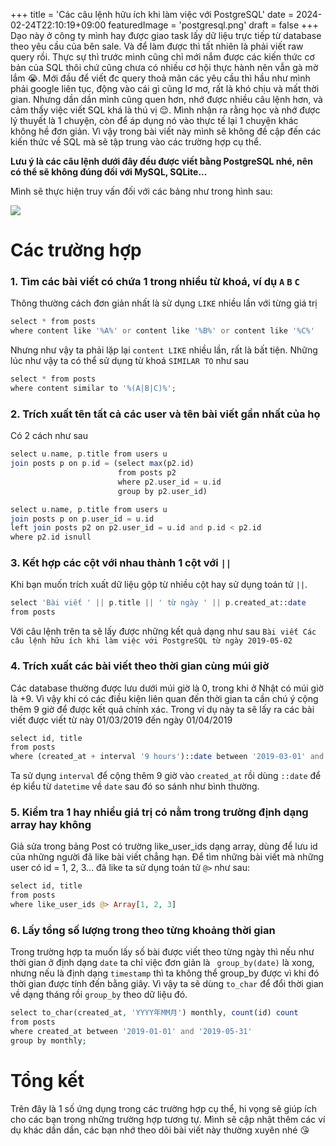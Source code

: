 +++
title = 'Các câu lệnh hữu ích khi làm việc với PostgreSQL'
date = 2024-02-24T22:10:19+09:00
featuredImage = 'postgresql.png'
draft = false
+++
Dạo này ở công ty mình hay được giao task lấy dữ liệu trực tiếp từ database theo yêu cầu của bên sale. Và để làm được thì tất nhiên là phải viết raw query rồi. Thực sự thì trước mình cũng chỉ mới nắm được các kiến thức cơ bản của SQL thôi chứ cũng chưa có nhiều cơ hội thực hành nên vẫn gà mờ lắm :sob:. Mới đầu để viết đc query thoả mãn các yêu cầu thì hầu như mình phải google liên tục, động vào cái gì cũng lơ mơ, rất là khó chịu và mất thời gian. Nhưng dần dần mình cũng quen hơn, nhớ được nhiều câu lệnh hơn, và cảm thấy việc viết SQL khá là thú vị :relieved:. Mình nhận ra rằng học và nhớ được lý thuyết là 1 chuyện, còn để áp dụng nó vào thực tế lại 1 chuyện khác không hề đơn giản. Vì vậy trong bài viết này mình sẽ không đề cập đến các kiến thức về SQL mà sẽ tập trung vào các trường hợp cụ thể. 

**Lưu ý là các câu lệnh dưới đây đều được viết bằng PostgreSQL nhé, nên có thể sẽ không đúng đối với MySQL, SQLite...**

Mình sẽ thực hiện truy vấn đối với các bảng như trong hình sau:

![](https://nddblog-prod.s3.amazonaws.com/uploads/image_file/image/11/Screen_Shot_2019-05-02_at_11.32.25.png)

# Các trường hợp
### 1. Tìm các bài viết có chứa 1 trong nhiều từ khoá, ví dụ `A` `B` `C`

Thông thường cách đơn giản nhất là sử dụng `LIKE` nhiều lần với từng giá trị

```php
select * from posts
where content like '%A%' or content like '%B%' or content like '%C%'
```

Nhưng như vậy ta phải lặp lại `content LIKE` nhiều lần, rất là bất tiện. Những lúc như vậy ta có thể sử dụng từ khoá `SIMILAR TO` như sau

```php
select * from posts
where content similar to '%(A|B|C)%';
```

### 2. Trích xuất tên tất cả các user và tên bài viết gần nhất của họ

Có 2 cách như sau

```php
select u.name, p.title from users u
join posts p on p.id = (select max(p2.id)
                        from posts p2
                        where p2.user_id = u.id
                        group by p2.user_id)
```

```php
select u.name, p.title from users u
join posts p on p.user_id = u.id
left join posts p2 on p2.user_id = u.id and p.id < p2.id
where p2.id isnull
```

### 3. Kết hợp các cột với nhau thành 1 cột với `||`
Khi bạn muốn trích xuất dữ liệu gộp từ nhiều cột hay sử dụng toán tử `||`. 

```php
select 'Bài viết ' || p.title || ' từ ngày ' || p.created_at::date
from posts
```
Với câu lệnh trên ta sẽ lấy được những kết quả dạng như sau `Bài viết Các câu lệnh hữu ích khi làm việc với PostgreSQL từ ngày 2019-05-02`

### 4. Trích xuất các bài viết theo thời gian cùng múi giờ

Các database thường được lưu dưới múi giờ là 0, trong khi ở Nhật có múi giờ là +9. Vì vậy khi có các điều kiện liên quan đến thời gian ta cần chú ý cộng thêm 9 giờ để được kết quả chính xác. Trong ví dụ này ta sẽ lấy ra các bài viết được viết từ này 01/03/2019 đến ngày 01/04/2019

```php
select id, title
from posts
where (created_at + interval '9 hours')::date between '2019-03-01' and '2019-04-01'
```

Ta sử dụng `interval` để cộng thêm 9 giờ vào `created_at` rồi dùng `::date` để ép kiểu từ `datetime` về `date` sau đó so sánh như bình thường.

### 5. Kiểm tra 1 hay nhiều giá trị có nằm trong trường định dạng array hay không

Giả sửa trong bảng Post có trường like_user_ids dạng array, dùng để lưu id của những người đã like bài viết chẳng hạn. Để tìm những bài viết mà những user có id = 1, 2, 3... đã like ta sử dụng toán tử `@>` như sau:

```php
select id, title
from posts
where like_user_ids @> Array[1, 2, 3]
```

### 6. Lấy tổng số lượng trong theo từng khoảng thời gian

Trong trường hợp ta muốn lấy số bài được viết theo từng ngày thì nếu như thời gian ở định dạng `date` ta chỉ việc đơn giản là ` group_by(date)` là xong, nhưng nếu là định dạng `timestamp` thì ta không thể group_by được vì khi đó thời gian được tính đến bằng giây. Vì vậy ta sẽ dùng `to_char` để đổi thời gian về dạng tháng rồi `group_by` theo dữ liệu đó.

```php
select to_char(created_at, 'YYYY年MM月') monthly, count(id) count
from posts
where created_at between '2019-01-01' and '2019-05-31'
group by monthly;
```
# Tổng kết
Trên đây là 1 số ứng dụng trong các trường hợp cụ thể, hi vọng sẽ giúp ích cho các bạn trong những trường hợp tương tự. Mình sẽ cập nhật thêm các ví dụ khác dần dần, các bạn nhớ theo dõi bài viết này thường xuyên nhé :kissing_heart:
